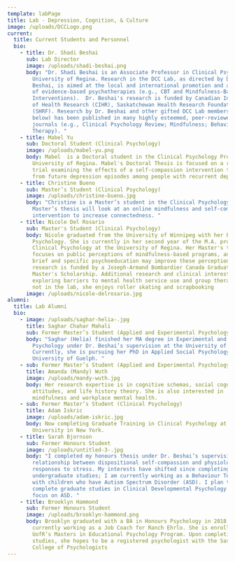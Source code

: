 ```yaml
---
template: labPage
title: Lab - Depression, Cognition, & Culture
image: /uploads/DCCLogo.png
current:
  title: Current Students and Personnel
  bio:
    - title: Dr. Shadi Beshai
      sub: Lab Director
      image: /uploads/shadi-beshai.png
      body: "Dr. Shadi Beshai is an Associate Professor in Clinical Psychology at the
        University of Regina. Research in the DCC Lab, as directed by Dr.
        Beshai, is aimed at the local and international promotion and adaptation
        of evidence-based psychotherapies (e.g., CBT and Mindfulness-Based
        Interventions).  Dr. Beshai's research is funded by Canadian Institute
        of Health Research (CIHR), Saskatchewan Health Research Foundation
        (SHRF). Research by Dr. Beshai and other gifted DCC Lab members (see
        below) has been published in many highly esteemed, peer-reviewed
        journals (e.g., Clinical Psychology Review; Mindfulness; Behavior
        Therapy). "
    - title: Mabel Yu
      sub: Doctoral Student (Clinical Psychology)
      image: /uploads/mabel-yu.png
      body: Mabel  is a Doctoral student in the Clinical Psychology Program,
        University of Regina. Mabel's Doctoral Thesis is focused on a randomized
        trial examining the effects of a self-compassion intervention to protect
        from future depression episodes among people with recurrent depression.
    - title: Christine Bueno
      sub: Master’s Student (Clinical Psychology)
      image: /uploads/christine-bueno.jpg
      body: "Christine is a Master’s student in the Clinical Psychology Program. Her
        Master’s thesis will look at an online mindfulness and self-compassion
        intervention to increase connectedness. "
    - title: Nicole Del Rosario
      sub: Master's Student (Clinical Psychology)
      body: Nicole graduated from the University of Winnipeg with her B.A. (Hons.) in
        Psychology. She is currently in her second year of the M.A. program in
        Clinical Psychology at the University of Regina. Her Master's thesis
        focuses on public perceptions of mindfulness-based programs, and whether
        brief and specific psychoeducation may improve these perceptions. This
        research is funded by a Joseph-Armand Bombardier Canada Graduate
        Master's Scholarship. Additional research and clinical interests include
        exploring barriers to mental health service use and group therapy. When
        not in the lab, she enjoys roller skating and scrapbooking
      image: /uploads/nicole-delrosario.jpg
alumni:
  title: Lab Alumni
  bio:
    - image: /uploads/saghar-helia-.jpg
      title: Saghar Chahar Mahali
      sub: Former Master’s Student (Applied and Experimental Psychology)
      body: "Saghar (Helia) finished her MA degree in Experimental and Applied
        Psychology under Dr. Beshai’s supervision at the University of Regina.
        Currently, she is pursuing her PhD in Applied Social Psychology at the
        University of Guelph. "
    - sub: Former Master’s Student (Applied and Experimental Psychology)
      title: Amanda (Mandy) Wuth
      image: /uploads/mandy-wuth.jpg
      body: Her research expertise is in cognitive schemas, social cognitions, risk
        attitudes, and life history theory. She is also interested in
        mindfulness and workplace mental health.
    - sub: Former Master’s Student (Clinical Psychology)
      title: Adam Iskric
      image: /uploads/adam-iskric.jpg
      body: Now completing Graduate Training in Clinical Psychology at Hofstra
        University in New York.
    - title: Sarah Bjornson
      sub: Former Honours Student
      image: /uploads/untitled-3-.jpg
      body: "I completed my honours thesis under Dr. Beshai’s supervision on the
        relationship between dispositional self-compassion and physiological
        responses to stress. My interests have shifted since completing
        undergraduate studies; I am currently working as a Behaviour Technician
        with children who have Autism Spectrum Disorder (ASD). I plan to
        complete graduate studies in Clinical Developmental Psychology with a
        focus on ASD. "
    - title: Brooklyn Hammond
      sub: Former Honours Student
      image: /uploads/brooklyn-hammond.png
      body: Brooklyn graduated with a BA in Honours Psychology in 2018 and is
        currently working as a Job Coach for Ranch Ehrlo. She is enrolled in the
        UofR’s Masters in Educational Psychology Program. Upon completing her
        studies, she hopes to be a registered psychologist with the Saskatchewan
        College of Psychologists
---
```

